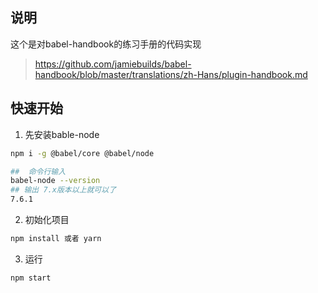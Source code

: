 

## 说明
这个是对babel-handbook的练习手册的代码实现

> https://github.com/jamiebuilds/babel-handbook/blob/master/translations/zh-Hans/plugin-handbook.md

## 快速开始

1. 先安装bable-node
``` bash
npm i -g @babel/core @babel/node

##  命令行输入
babel-node --version
## 输出 7.x版本以上就可以了
7.6.1
```

2. 初始化项目
``` bash
npm install 或者 yarn
```

3. 运行
``` bash
npm start
```
